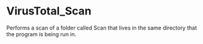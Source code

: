 # VirusTotal_Scan
Performs a scan of a folder called Scan that lives in the same directory that the program is being run in.
